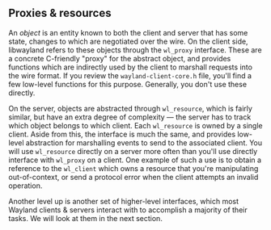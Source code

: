 ## Proxies & resources

An *object* is an entity known to both the client and server that has some
state, changes to which are negotiated over the wire. On the client side,
libwayland refers to these objects through the `wl_proxy` interface. These are a
concrete C-friendly "proxy" for the abstract object, and provides functions
which are indirectly used by the client to marshall requests into the wire
format. If you review the `wayland-client-core.h` file, you'll find a few
low-level functions for this purpose. Generally, you don't use these directly.

On the server, objects are abstracted through `wl_resource`, which is fairly
similar, but have an extra degree of complexity &mdash; the server has to track
which object belongs to which client. Each `wl_resource` is owned by a single 
client. Aside from this, the interface is much the same, and provides low-level
abstraction for marshalling events to send to the associated client. You will
use `wl_resource` directly on a server more often than you'll use directly
interface with `wl_proxy` on a client. One example of such a use is to obtain a
reference to the `wl_client` which owns a resource that you're manipulating
out-of-context, or send a protocol error when the client attempts an invalid
operation.

Another level up is another set of higher-level interfaces, which most Wayland
clients & servers interact with to accomplish a majority of their tasks. We will
look at them in the next section.
